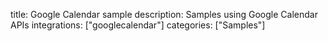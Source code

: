 title: Google Calendar sample
description: Samples using Google Calendar APIs
integrations: ["googlecalendar"]
categories: ["Samples"]
